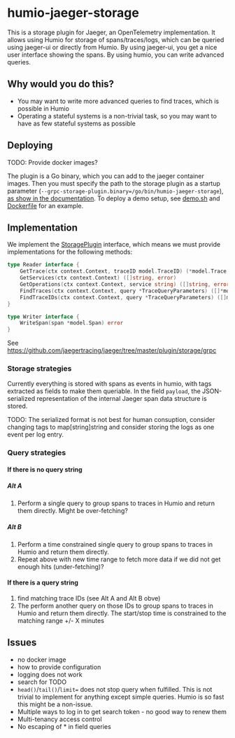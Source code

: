 # humio-jaeger-storage

This is a storage plugin for Jaeger, an OpenTelemetry implementation.  It allows using Humio for storage of spans/traces/logs, which can be queried using jaeger-ui or directly from Humio.  By using jaeger-ui, you get a nice user interface showing the spans.  By using humio, you can write advanced queries.

## Why would you do this?

* You may want to write more advanced queries to find traces, which is possible in Humio
* Operating a stateful systems is a non-trivial task, so you may want to have as few stateful systems as possible

## Deploying

TODO: Provide docker images?

The plugin is a Go binary, which you can add to the jaeger container images.  Then you must specify the path to the storage plugin as a startup parameter (`--grpc-storage-plugin.binary=/go/bin/humio-jaeger-storage`), [as show in the documentation](https://www.jaegertracing.io/docs/1.12/deployment/#storage-plugin
). To deploy a demo setup, see [demo.sh](demo.sh) and [Dockerfile](Dockerfile) for an example.

## Implementation

We implement the [StoragePlugin](https://godoc.org/github.com/jaegertracing/jaeger/plugin/storage/grpc/shared#StoragePlugin) interface, which means we must provide implementations for the following methods:

```go
type Reader interface {
    GetTrace(ctx context.Context, traceID model.TraceID) (*model.Trace, error)
    GetServices(ctx context.Context) ([]string, error)
    GetOperations(ctx context.Context, service string) ([]string, error)
    FindTraces(ctx context.Context, query *TraceQueryParameters) ([]*model.Trace, error)
    FindTraceIDs(ctx context.Context, query *TraceQueryParameters) ([]model.TraceID, error)
}

type Writer interface {
    WriteSpan(span *model.Span) error
}
```

See https://github.com/jaegertracing/jaeger/tree/master/plugin/storage/grpc

### Storage strategies

Currently everything is stored with spans as events in humio, with tags extracted as fields to make them queriable.  In the field `payload`, the JSON-serialized representation of the internal Jaeger span data structure is stored.

TODO: The serialized format is not best for human consuption, consider changing tags to map[string]string and consider storing the logs as one event per log entry.

### Query strategies

#### If there is no query string
##### Alt A
1. Perform a single query to group spans to traces in Humio and return them directly.  Might be over-fetching?
##### Alt B
1. Perform a time constrained single query to group spans to traces in Humio and return them directly.
2. Repeat above with new time range to fetch more data if we did not get enough hits (under-fetching)?

#### If there is a query string
1. find matching trace IDs (see Alt A and Alt B obve)
2. The perform another query on those IDs to group spans to traces in Humio and return them directly. The start/stop time is constrained to the matching range +/- X minutes

## Issues

* no docker image
* how to provide configuration
* logging does not work
* search for TODO
* `head()`/`tail()`/`limit=` does not stop query when fulfilled.  This is not trivial to implement for anything except simple queries.  Humio is so fast this might be a non-issue.
* Multiple ways to log in to get search token - no good way to renew them
* Multi-tenancy access control
* No escaping of * in field queries
